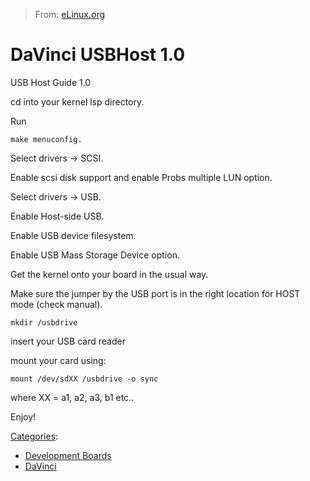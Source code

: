 > From: [eLinux.org](http://eLinux.org/DaVinci_USBHost_1.0 "http://eLinux.org/DaVinci_USBHost_1.0")


# DaVinci USBHost 1.0



USB Host Guide 1.0

cd into your kernel lsp directory.

Run

    make menuconfig.

Select drivers -\> SCSI.

Enable scsi disk support and enable Probs multiple LUN option.

Select drivers -\> USB.

Enable Host-side USB.

Enable USB device filesystem.

Enable USB Mass Storage Device option.

Get the kernel onto your board in the usual way.

Make sure the jumper by the USB port is in the right location for HOST
mode (check manual).

    mkdir /usbdrive

insert your USB card reader

mount your card using:

    mount /dev/sdXX /usbdrive -o sync

where XX = a1, a2, a3, b1 etc..

Enjoy!


[Categories](http://eLinux.org/Special:Categories "Special:Categories"):

-   [Development
    Boards](http://eLinux.org/Category:Development_Boards "Category:Development Boards")
-   [DaVinci](http://eLinux.org/Category:DaVinci "Category:DaVinci")

